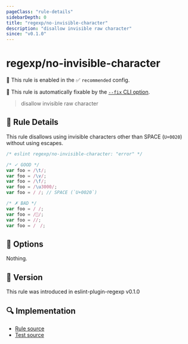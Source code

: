 ```yaml
---
pageClass: "rule-details"
sidebarDepth: 0
title: "regexp/no-invisible-character"
description: "disallow invisible raw character"
since: "v0.1.0"
---
```

# regexp/no-invisible-character

💼 This rule is enabled in the ✅ `recommended` config.

🔧 This rule is automatically fixable by the [`--fix` CLI option](https://eslint.org/docs/latest/user-guide/command-line-interface#--fix).

<!-- end auto-generated rule header -->

> disallow invisible raw character

## :book: Rule Details

This rule disallows using invisible characters other than SPACE (`U+0020`) without using escapes.

<eslint-code-block fix>

<!-- markdownlint-disable no-hard-tabs -->

```js
/* eslint regexp/no-invisible-character: "error" */

/* ✓ GOOD */
var foo = /\t/;
var foo = /\v/;
var foo = /\f/;
var foo = /\u3000/;
var foo = / /; // SPACE (`U+0020`)

/* ✗ BAD */
var foo = /	/;
var foo = //;
var foo = //;
var foo = /　/;
```

<!-- markdownlint-enable no-hard-tabs -->

</eslint-code-block>

## :wrench: Options

Nothing.

## :rocket: Version

This rule was introduced in eslint-plugin-regexp v0.1.0

## :mag: Implementation

- [Rule source](https://github.com/ota-meshi/eslint-plugin-regexp/blob/master/lib/rules/no-invisible-character.ts)
- [Test source](https://github.com/ota-meshi/eslint-plugin-regexp/blob/master/tests/lib/rules/no-invisible-character.ts)
